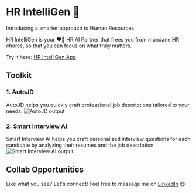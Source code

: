 # HR IntelliGen 🚀

Introducing a smarter approach to Human Resources.

HR IntelliGen is your ❤️‍🔥 HR AI Partner that frees you from mundane HR chores, so that you can focus on what truly matters.

Try it here: [HR IntelliGen App](https://hr-intelligen.streamlit.app/) 

## Toolkit

### 1. AutoJD
AutoJD helps you quickly craft professional job descriptions tailored to your needs.
![AutoJD output](https://github.com/user-attachments/assets/596615ff-4941-4b27-9696-1c012bfd11f3)

### 2. Smart Interview AI
Smart Interview AI helps you craft personalized interview questions for each candidate by analyzing their resumes and the job description.
![Smart Interview AI output](https://github.com/user-attachments/assets/f135f043-6b23-4ad8-98d0-9a26750cae42)

## Collab Opportunities
Like what you see? Let's connect! Feel free to message me on [LinkedIn](https://www.linkedin.com/in/darryl-lee-jk/) 😊
